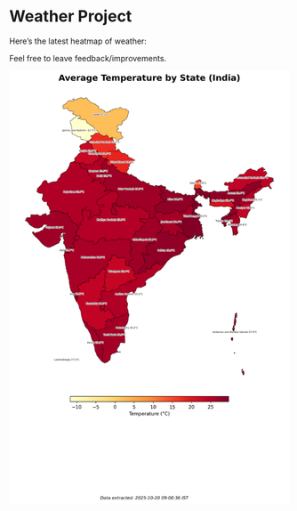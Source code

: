 # Weather Project

Here’s the latest heatmap of weather:

Feel free to leave feedback/improvements.

![India Heatmap](docs/assets/india_heatmap.png?v=F5ACDF)
